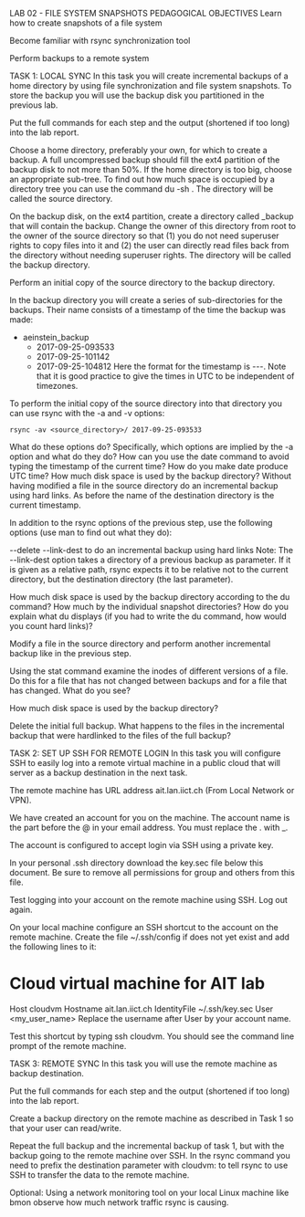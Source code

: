 LAB 02 - FILE SYSTEM SNAPSHOTS
PEDAGOGICAL OBJECTIVES
Learn how to create snapshots of a file system

Become familiar with rsync synchronization tool

Perform backups to a remote system

TASK 1: LOCAL SYNC
In this task you will create incremental backups of a home directory by using file synchronization and file system snapshots. To store the backup you will use the backup disk you partitioned in the previous lab.

Put the full commands for each step and the output (shortened if too long) into the lab report.

Choose a home directory, preferably your own, for which to create a backup. A full uncompressed backup should fill the ext4 partition of the backup disk to not more than 50%. If the home directory is too big, choose an appropriate sub-tree. To find out how much space is occupied by a directory tree you can use the command du -sh <directory>. The directory will be called the source directory.

On the backup disk, on the ext4 partition, create a directory called <username>_backup that will contain the backup. Change the owner of this directory from root to the owner of the source directory so that (1) you do not need superuser rights to copy files into it and (2) the user can directly read files back from the directory without needing superuser rights. The directory will be called the backup directory.

Perform an initial copy of the source directory to the backup directory.

In the backup directory you will create a series of sub-directories for the backups. Their name consists of a timestamp of the time the backup was made:

* aeinstein_backup
    * 2017-09-25-093533
    * 2017-09-25-101142
    * 2017-09-25-104812
Here the format for the timestamp is <year>-<month>-<day>-<hour><minute><second>. Note that it is good practice to give the times in UTC to be independent of timezones.

To perform the initial copy of the source directory into that directory you can use rsync with the -a and -v options:

    rsync -av <source_directory>/ 2017-09-25-093533
What do these options do?
Specifically, which options are implied by the -a option and what do they do?
How can you use the date command to avoid typing the timestamp of the current time? How do you make date produce UTC time?
How much disk space is used by the backup directory?
Without having modified a file in the source directory do an incremental backup using hard links. As before the name of the destination directory is the current timestamp.

In addition to the rsync options of the previous step, use the following options (use man to find out what they do):

--delete
--link-dest to do an incremental backup using hard links
Note: The --link-dest option takes a directory of a previous backup as parameter. If it is given as a relative path, rsync expects it to be relative not to the current directory, but the destination directory (the last parameter).

How much disk space is used by the backup directory according to the du command? How much by the individual snapshot directories? How do you explain what du displays (if you had to write the du command, how would you count hard links)?

Modify a file in the source directory and perform another incremental backup like in the previous step.

Using the stat command examine the inodes of different versions of a file. Do this for a file that has not changed between backups and for a file that has changed. What do you see?

How much disk space is used by the backup directory?

Delete the initial full backup. What happens to the files in the incremental backup that were hardlinked to the files of the full backup?

TASK 2: SET UP SSH FOR REMOTE LOGIN
In this task you will configure SSH to easily log into a remote virtual machine in a public cloud that will server as a backup destination in the next task.

The remote machine has URL address ait.lan.iict.ch (From Local Network or VPN).

We have created an account for you on the machine. The account name is the part before the @ in your email address. You must replace the . with _.

The account is configured to accept login via SSH using a private key.

In your personal .ssh directory download the key.sec file below this document. Be sure to remove all permissions for group and others from this file.

Test logging into your account on the remote machine using SSH. Log out again.

On your local machine configure an SSH shortcut to the account on the remote machine. Create the file ~/.ssh/config if does not yet exist and add the following lines to it:

# Cloud virtual machine for AIT lab
Host cloudvm
    Hostname ait.lan.iict.ch
    IdentityFile ~/.ssh/key.sec
    User <my_user_name>
Replace the username after User by your account name.

Test this shortcut by typing ssh cloudvm. You should see the command line prompt of the remote machine.

TASK 3: REMOTE SYNC
In this task you will use the remote machine as backup destination.

Put the full commands for each step and the output (shortened if too long) into the lab report.

Create a backup directory on the remote machine as described in Task 1 so that your user can read/write.

Repeat the full backup and the incremental backup of task 1, but with the backup going to the remote machine over SSH. In the rsync command you need to prefix the destination parameter with cloudvm: to tell rsync to use SSH to transfer the data to the remote machine.

Optional: Using a network monitoring tool on your local Linux machine like bmon observe how much network traffic rsync is causing.